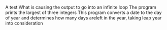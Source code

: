 A test
What is causing the output to go into an infinite loop
The program prints the largest of three integers
This program converts a date to the day of year and determines how many days areleft in the year, taking leap year into consideration
